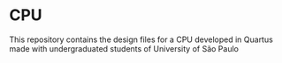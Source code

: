 # CPU
This repository contains the design files for a CPU developed in Quartus made with undergraduated students of University of São Paulo

